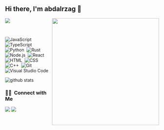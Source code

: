 ## Hi there, I'm abdalrzag 👋

<img align="right" width="350px" src="https://64.media.tumblr.com/42286385622a0422f83c4b8243abf4e6/tumblr_oasdfdlSwO1sznfdio1_500.gifv"></img>

![](https://komarev.com/ghpvc/?username=Senpai-10&style=flat-square)


<br>

<div float="left">
  
  ![JavaScript](https://img.shields.io/badge/-JavaScript-333333?style=for-the-badge&logo=javascript)&nbsp;
  ![TypeScript](https://img.shields.io/badge/-TypeScript-333333?style=for-the-badge&logo=TypeScript)&nbsp;
  ![Python](https://img.shields.io/badge/-Python-333333?style=for-the-badge&logo=Python)&nbsp;
  ![Rust](https://img.shields.io/badge/-Rust-333333?style=for-the-badge&logo=rust)&nbsp;
  ![Node.js](https://img.shields.io/badge/-Node.js-333333?style=for-the-badge&logo=node.js)&nbsp;
  ![React](https://img.shields.io/badge/-React-333333?style=for-the-badge&logo=React)&nbsp;
  ![HTML](https://img.shields.io/badge/-HTML-333333?style=for-the-badge&logo=HTML5)&nbsp;
  ![CSS](https://img.shields.io/badge/-CSS-333333?style=for-the-badge&logo=CSS3&logoColor=1572B6)&nbsp;
  ![C++](https://img.shields.io/badge/-c++-333333?style=for-the-badge&logo=c%2B%2B)&nbsp;
  ![Git](https://img.shields.io/badge/-Git-333333?style=for-the-badge&logo=Git)&nbsp;
  ![Visual Studio Code](https://img.shields.io/badge/-Visual%20Studio%20Code-333333?style=for-the-badge&logo=visual-studio-code&logoColor=007ACC)&nbsp;
  
</div>


![github stats](https://github-readme-stats.vercel.app/api?username=Senpai-10&include_all_commits=true&count_private=true&show_icons=true&theme=dracula)


### 🤝🏻 &nbsp;Connect with Me

<p align="left">

  <a href="https://discord.com/users/422611986506055681/"><img src="https://img.shields.io/badge/-!シ Senpai-1877F2?style=for-the-badge&logo=Discord&logoColor=white"/></a>
  <a href="https://twitter.com/senpai400/"><img src="https://img.shields.io/badge/-@senpai400-1877F2?style=for-the-badge&logo=Twitter&logoColor=white"/></a>
  
</p>
